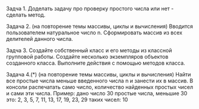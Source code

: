 Задча 1.
Доделать задачу про проверку простого числа или нет - сделать метод.

Задача 2.
(на повторение темы массивы, циклы и вычисления)
Вводится пользователем натуральное число n. Сформировать массив из всех делителей данного числа.

Задча 3.
Создайте собственный класс и его методы из классной групповой работы.
Создайте несколько экземпляров объектов созданного класса.
Выполните действия с помощью методов класса.

Задача 4.(*)
(на повторение темы массивы, циклы и вычисления)
Найти все простые числа меньше введенного числа n и занести их в массив.
В консоли распечатать само число, количество найденных простых чисел и сами эти числа.
Пример:
дано число 30
простые числа, меньшие 30 это: 2, 3, 5, 7, 11, 13, 17, 19, 23, 29
таких чисел: 10










